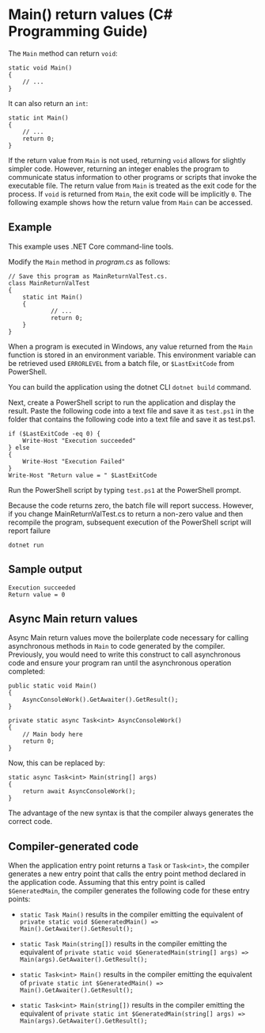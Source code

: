 # Main() return values (C# Programming Guide)

The `Main` method can return `void`:

    static void Main()
    {
        // ...
    }

It can also return an `int`:

    static int Main()
    {
        // ...
        return 0;	
    }

If the return value from `Main` is not used, returning `void` allows for slightly simpler code. However, returning an integer enables the program to communicate status information to other programs or scripts that invoke the executable file. The return value from `Main` is treated as the exit code for the process. If `void` is returned from `Main`, the exit code will be implicitly `0`. The following example shows how the return value from `Main` can be accessed.

## Example

This example uses .NET Core command-line tools.

Modify the `Main` method in *program.cs* as follows:

    // Save this program as MainReturnValTest.cs.
    class MainReturnValTest
    {
        static int Main()
        {
                // ...
                return 0;
        }
    }

When a program is executed in Windows, any value returned from the `Main` function is stored in an environment variable. This environment variable can be retrieved used `ERRORLEVEL` from a batch file, or `$LastExitCode` from PowerShell.

You can build the application using the dotnet CLI `dotnet build` command.

Next, create a PowerShell script to run the application and display the result. Paste the following code into a text file and save it as `test.ps1` in the folder that contains the following code into a text file and save it as test.ps1.

    if ($LastExitCode -eq 0) {
        Write-Host "Execution succeeded"
    } else
    {
        Write-Host "Execution Failed"
    }
    Write-Host "Return value = " $LastExitCode

Run the PowerShell script by typing `test.ps1` at the PowerShell prompt.

Because the code returns zero, the batch file will report success. However, if you change MainReturnValTest.cs to return a non-zero value and then recompile the program, subsequent execution of the PowerShell script will report failure

    dotnet run

## Sample output

	Execution succeeded
	Return value = 0

## Async Main return values

Async Main return values move the boilerplate code necessary for calling asynchronous methods in `Main` to code generated by the compiler. Previously, you would need to write this construct to call asynchronous code and ensure your program ran until the asynchronous operation completed:

	public static void Main()
	{
		AsyncConsoleWork().GetAwaiter().GetResult();
	}
	
	private static async Task<int> AsyncConsoleWork()
	{
		// Main body here
		return 0;
	}

Now, this can be replaced by:

	static async Task<int> Main(string[] args)
	{
		return await AsyncConsoleWork();
	}

The advantage of the new syntax is that the compiler always generates the correct code.

## Compiler-generated code

When the application entry point returns a `Task` or `Task<int>`, the compiler generates a new entry point that calls the entry point method declared in the application code. Assuming that this entry point is called `$GeneratedMain`, the compiler generates the following code for these entry points:

- `static Task Main()` results in the compiler emitting the equivalent of `private static void $GeneratedMain() => Main().GetAwaiter().GetResult();`

- `static Task Main(string[])` results in the compiler emitting the equivalent of `private static void $GeneratedMain(string[] args) => Main(args).GetAwaiter().GetResult();`

- `static Task<int> Main()` results in the compiler emitting the equivalent of `private static int $GeneratedMain() => Main().GetAwaiter().GetResult();`

- `static Task<int> Main(string[])` results in the compiler emitting the equivalent of `private static int $GeneratedMain(string[] args) => Main(args).GetAwaiter().GetResult();`